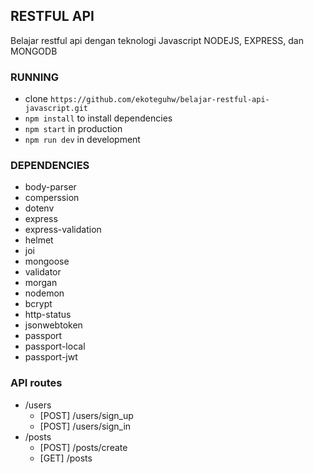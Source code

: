 ## RESTFUL API

Belajar restful api dengan teknologi Javascript NODEJS, EXPRESS, dan MONGODB

### RUNNING

* clone `https://github.com/ekoteguhw/belajar-restful-api-javascript.git`
* `npm install` to install dependencies
* `npm start` in production
* `npm run dev` in development

### DEPENDENCIES

* body-parser
* comperssion
* dotenv
* express
* express-validation
* helmet
* joi
* mongoose
* validator
* morgan
* nodemon
* bcrypt
* http-status
* jsonwebtoken
* passport
* passport-local
* passport-jwt

### API routes

* /users
  * [POST] /users/sign_up
  * [POST] /users/sign_in
* /posts
  * [POST] /posts/create
  * [GET] /posts
